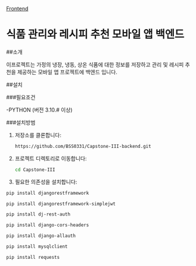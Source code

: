 ﻿[Frontend](https://github.com/BSS0331/Capstone-III)
 # 식품 관리와 레시피 추천 모바일 앱 백엔드

 ##소개

 이프로젝트는 가정의 냉장, 냉동, 상온 식품에 대한 정보를 저장하고 관리 및 레시피 추천을 제공하는 모바일 앱 프로젝트에 백엔드 입니다.

 ##설치

 ###필요조건

-PYTHON (버전 3.10.#  이상)


###설치방범
1. 저장소를 클론합니다:
    ```bash
    https://github.com/BSS0331/Capstone-III-backend.git
    ```
2. 프로젝트 디렉토리로 이동합니다:
    ```bash
    cd Capstone-III
    ```
3. 필요한 의존성을 설치합니다:
 ```bash
 pip install djangorestframework
 ```
 ```bash
 pip install djangorestframework-simplejwt
 ```
 ```bash
 pip install dj-rest-auth
 ```
 ```bash
 pip install django-cors-headers
 ```
 ```bash
 pip install django-allauth
 ```
 ```bash
 pip install mysqlclient
 ```
 ```bash
 pip install requests
 ```

